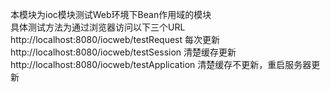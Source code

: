 本模块为ioc模块测试Web环境下Bean作用域的模块  
具体测试方法为通过浏览器访问以下三个URL  
http://localhost:8080/iocweb/testRequest 每次更新  
http://localhost:8080/iocweb/testSession 清楚缓存更新  
http://localhost:8080/iocweb/testApplication  清楚缓存不更新，重启服务器更新  